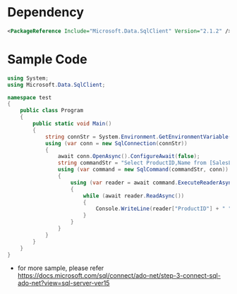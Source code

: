 # Dependency

```xml
<PackageReference Include="Microsoft.Data.SqlClient" Version="2.1.2" />
```

# Sample Code

```csharp
using System;
using Microsoft.Data.SqlClient;

namespace test
{
    public class Program
    {
        public static void Main()
        {
            string connStr = System.Environment.GetEnvironmentVariable("AZURE_SQL_CONNECTIONSTRING");
            using (var conn = new SqlConnection(connStr))
            {
                await conn.OpenAsync().ConfigureAwait(false);
                string commandStr = "Select ProductID,Name from [SalesLT].[Product]";
                using (var command = new SqlCommand(commandStr, conn))
                {
                    using (var reader = await command.ExecuteReaderAsync().ConfigureAwait(false))
                    {
                        while (await reader.ReadAsync())
                        {
                            Console.WriteLine(reader["ProductID"] + " " + reader["Name"]);
                        }
                    }
                }
            }
        }
    }
}
```

* for more sample, please refer https://docs.microsoft.com/sql/connect/ado-net/step-3-connect-sql-ado-net?view=sql-server-ver15
